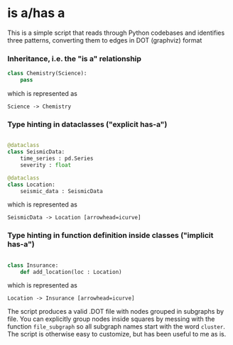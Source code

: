 # is a/has a

This is a simple script that reads through Python codebases and identifies three patterns, converting them to edges in DOT (graphviz) format

### Inheritance, i.e. the "is a" relationship

```py
class Chemistry(Science):
    pass
```

which is represented as

```
Science -> Chemistry
```

### Type hinting in dataclasses ("explicit has-a")

```py

@dataclass
class SeismicData:
    time_series : pd.Series
    severity : float

@dataclass
class Location:
    seismic_data : SeismicData 
```

which is represented as

```
SeismicData -> Location [arrowhead=icurve]
```
### Type hinting in function definition inside classes ("implicit has-a")

```py

class Insurance:
    def add_location(loc : Location)
```

which is represented as

```
Location -> Insurance [arrowhead=icurve]
```

The script produces a valid .DOT file with nodes grouped in subgraphs by file. You can explicitly group nodes inside squares by messing with the function `file_subgraph` so all subgraph names start with the word `cluster`. The script is otherwise easy to customize, but has been useful to me as is.
